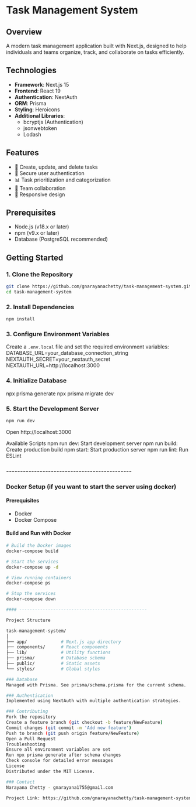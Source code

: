 # Task Management System

## Overview
A modern task management application built with Next.js, designed to help individuals and teams organize, track, and collaborate on tasks efficiently.

## Technologies
- **Framework**: Next.js 15
- **Frontend**: React 19
- **Authentication**: NextAuth
- **ORM**: Prisma
- **Styling**: Heroicons
- **Additional Libraries**: 
  - bcryptjs (Authentication)
  - jsonwebtoken
  - Lodash

## Features
- 🚀 Create, update, and delete tasks
- 🔐 Secure user authentication
- 📊 Task prioritization and categorization
- 🤝 Team collaboration
- 📱 Responsive design

## Prerequisites
- Node.js (v18.x or later)
- npm (v9.x or later)
- Database (PostgreSQL recommended)

## Getting Started

### 1. Clone the Repository
```bash
git clone https://github.com/gnarayanachetty/task-management-system.git
cd task-management-system        
```

### 2. Install Dependencies
```bash
npm install
```

### 3. Configure Environment Variables
Create a `.env.local` file and set the required environment variables:
DATABASE_URL=your_database_connection_string
NEXTAUTH_SECRET=your_nextauth_secret
NEXTAUTH_URL=http://localhost:3000

### 4. Initialize Database

npx prisma generate
npx prisma migrate dev

### 5. Start the Development Server
```bash
npm run dev
```

Open http://localhost:3000

Available Scripts
npm run dev: Start development server
npm run build: Create production build
npm start: Start production server
npm run lint: Run ESLint


### ---------------------------------------------

### Docker Setup (if you want to start the server using docker)

#### Prerequisites
- Docker
- Docker Compose

#### Build and Run with Docker
```bash
# Build the Docker images
docker-compose build

# Start the services
docker-compose up -d

# View running containers
docker-compose ps

# Stop the services
docker-compose down

#### -------------------------------------------------

Project Structure

task-management-system/
│
├── app/             # Next.js app directory
├── components/      # React components
├── lib/             # Utility functions
├── prisma/          # Database schema
├── public/          # Static assets
└── styles/          # Global styles

### Database
Managed with Prisma. See prisma/schema.prisma for the current schema.

### Authentication
Implemented using NextAuth with multiple authentication strategies.

### Contributing
Fork the repository
Create a feature branch (git checkout -b feature/NewFeature)
Commit changes (git commit -m 'Add new feature')
Push to branch (git push origin feature/NewFeature)
Open a Pull Request
Troubleshooting
Ensure all environment variables are set
Run npx prisma generate after schema changes
Check console for detailed error messages
License
Distributed under the MIT License.

### Contact
Narayana Chetty - gnarayana1755@gmail.com

Project Link: https://github.com/gnarayanachetty/task-management-system

